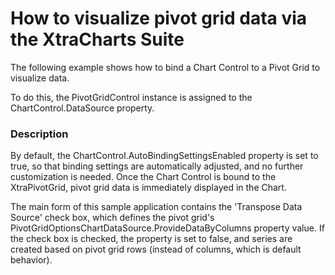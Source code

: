 # How to visualize pivot grid data via the XtraCharts Suite


<p>The following example shows how to bind a Chart Control to a Pivot Grid to visualize data.</p><p>To do this, the PivotGridControl instance is assigned to the ChartControl.DataSource property. </p>


<h3>Description</h3>

<p>By default, the ChartControl.AutoBindingSettingsEnabled property is set to true, so that binding settings are automatically adjusted, and no further customization is needed.  Once the Chart Control is bound to the XtraPivotGrid, pivot grid data is immediately displayed in the Chart.</p><p>The main form of this sample application contains the &#39;Transpose Data Source&#39; check box, which defines the pivot grid&#39;s PivotGridOptionsChartDataSource.ProvideDataByColumns property value. If the check box is checked, the property is set to false, and series are created based on pivot grid rows (instead of columns, which is default behavior).</p><br />


<br/>


